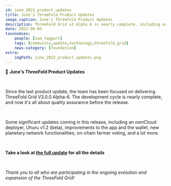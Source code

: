 ```yaml
---
id: june_2022_product_updates
title: June's ThreeFold Product Updates
image_caption: June's ThreeFold Product Updates
description: ThreeFold Grid v3 Alpha 6 is nearly complete, including ownCloud Deployer, Uhuru v1.2 beta, and more!
date: 2022-06-03
taxonomies:
    people: [sam_taggart]
    tags: [community,update,technology,threefold_grid]
    news-category: [foundation]
extra:
    imgPath: june_2022_product_updates.png
---
```


📣 **June's ThreeFold Product Updates**

<br/>

Since the last product update, the team has been focused on delivering ThreeFold Grid V3.0.0 Alpha-6. The development cycle is nearly complete, and now it's all about quality assurance before the release.

<br/>

Some significant updates coming in this release, including an ownCloud deployer, Uhuru v1.2 (beta), improvements to the app and the wallet, new planetary network functionalities, on-chain farmer voting, and a lot more.

<br/>

**Take a look at [the full update](https://forum.threefold.io/t/threefold-product-updates-june-2022/2937) for all the details**

<br/>

*Thank you to all who are participating in the ongoing evolution and expansion of the ThreeFold Grid!*
